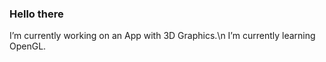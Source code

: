 ### Hello there

I’m currently working on an App with 3D Graphics.\n
I’m currently learning OpenGL.
